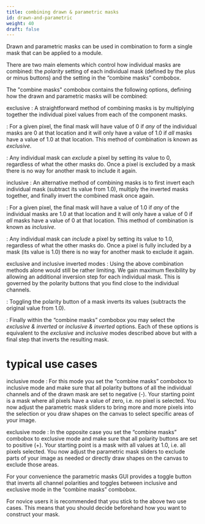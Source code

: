 ```yaml
---
title: combining drawn & parametric masks
id: drawn-and-parametric
weight: 40
draft: false
---
```


Drawn and parametric masks can be used in combination to form a single mask that can be applied to a module.

There are two main elements which control how individual masks are combined: the _polarity_ setting of each individual mask (defined by the plus or minus buttons) and the setting in the “combine masks” combobox.

The "combine masks" combobox contains the following options, defining how the drawn and parametric masks will be combined:

exclusive
: A straightforward method of combining masks is by multiplying together the individual pixel values from each of the component masks. 

: For a given pixel, the final mask will have value of 0 if _any_ of the individual masks are 0 at that location and it will only have a value of 1.0 if _all_ masks have a value of 1.0 at that location. This method of combination is known as _exclusive_. 

: Any individual mask can _exclude_ a pixel by setting its value to 0, regardless of what the other masks do. Once a pixel is excluded by a mask there is no way for another mask to include it again.

inclusive
: An alternative method of combining masks is to first invert each individual mask (subtract its value from 1.0), multiply the inverted masks together, and finally invert the combined mask once again. 

: For a given pixel, the final mask will have a value of 1.0 if _any_ of the individual masks are 1.0 at that location and it will only have a value of 0 if _all_ masks have a value of 0 at that location. This method of combination is known as _inclusive_. 

: Any individual mask can _include_ a pixel by setting its value to 1.0, regardless of what the other masks do. Once a pixel is fully included by a mask (its value is 1.0) there is no way for another mask to exclude it again.

exclusive and inclusive inverted modes
: Using the above combination methods alone would still be rather limiting. We gain maximum flexibility by allowing an additional inversion step for each individual mask. This is governed by the polarity buttons that you find close to the individual channels. 

: Toggling the polarity button of a mask inverts its values (subtracts the original value from 1.0).

: Finally within the “combine masks” combobox you may select the _exclusive & inverted_ or _inclusive & inverted_ options. Each of these options is equivalent to the _exclusive_ and _inclusive_ modes described above but with a final step that inverts the resulting mask.

# typical use cases

inclusive mode
: For this mode you set the “combine masks” combobox to inclusive mode and make sure that all polarity buttons of all the individual channels and of the drawn mask are set to negative (-). Your starting point is a mask where all pixels have a value of zero, i.e. no pixel is selected. You now adjust the parametric mask sliders to bring more and more pixels into the selection or you draw shapes on the canvas to select specific areas of your image.

exclusive mode
: In the opposite case you set the “combine masks” combobox to exclusive mode and make sure that all polarity buttons are set to positive (+). Your starting point is a mask with all values at 1.0, i.e. all pixels selected. You now adjust the parametric mask sliders to exclude parts of your image as needed or directly draw shapes on the canvas to exclude those areas.

For your convenience the parametric masks GUI provides a toggle button that inverts all channel polarities and toggles between inclusive and exclusive mode in the “combine masks” combobox.

For novice users it is recommended that you stick to the above two use cases. This means that you should decide beforehand how you want to construct your mask.
